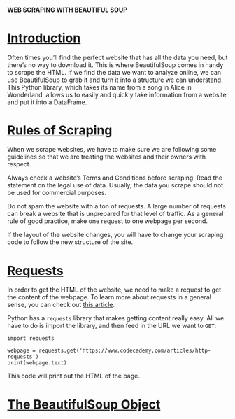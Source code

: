 #### WEB SCRAPING WITH BEAUTIFUL SOUP
# [Introduction](https://www.codecademy.com/courses/learn-web-scraping/lessons/web-scraping-with-beautiful-soup/exercises/introduction)

Often times you’ll find the perfect website that has all the data you need, but there’s no way to download it. 
This is where BeautifulSoup comes in handy to scrape the HTML. 
If we find the data we want to analyze online, we can use BeautifulSoup to grab it and turn it into a structure we can understand. 
This Python library, which takes its name from a song in Alice in Wonderland, allows us to easily and quickly take information from a website and put it into a DataFrame.

# [Rules of Scraping](https://www.codecademy.com/courses/learn-web-scraping/lessons/web-scraping-with-beautiful-soup/exercises/rules-of-scraping)
When we scrape websites, we have to make sure we are following some guidelines so that we are treating the websites and their owners with respect.

Always check a website’s Terms and Conditions before scraping. 
Read the statement on the legal use of data. 
Usually, the data you scrape should not be used for commercial purposes.

Do not spam the website with a ton of requests. 
A large number of requests can break a website that is unprepared for that level of traffic. 
As a general rule of good practice, make one request to one webpage per second.

If the layout of the website changes, you will have to change your scraping code to follow the new structure of the site.

# [Requests](https://www.codecademy.com/courses/learn-web-scraping/lessons/web-scraping-with-beautiful-soup/exercises/requests)
In order to get the HTML of the website, we need to make a request to get the content of the webpage. 
To learn more about requests in a general sense, you can check out [this article](https://www.codecademy.com/articles/http-requests).

Python has a `requests` library that makes getting content really easy. 
All we have to do is import the library, and then feed in the URL we want to `GET`:
```
import requests
 
webpage = requests.get('https://www.codecademy.com/articles/http-requests')
print(webpage.text)
```
This code will print out the HTML of the page.

# [The BeautifulSoup Object](https://www.codecademy.com/courses/learn-web-scraping/lessons/web-scraping-with-beautiful-soup/exercises/the-beautifulsoup-object)
